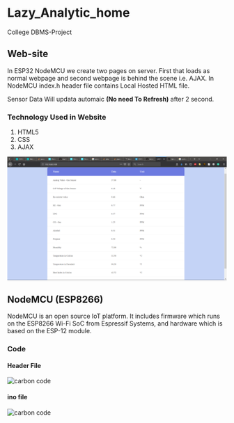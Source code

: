 

# Lazy_Analytic_home
College DBMS-Project

## Web-site

In ESP32 NodeMCU we create two pages on server. First that loads as normal webpage and second webpage is behind the scene i.e. AJAX.
In NodeMCU index.h header file contains Local Hosted HTML file.

Sensor Data Will updata automaic **(No need To Refresh)** after 2 second.

### Technology Used in Website
1)  HTML5
2)  CSS
3)  AJAX
  
![Website Image](Images/Web_Site.png)

## NodeMCU (ESP8266)

NodeMCU is an open source IoT platform. It includes firmware which runs on the ESP8266 Wi-Fi SoC from Espressif Systems, and hardware which is based on the ESP-12 module.


### Code
#### Header File
![carbon code](Images/HeaderFile.svg)
#### ino file
![carbon code](Images/carbon.svg)
